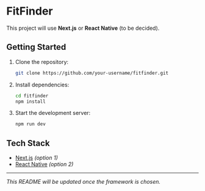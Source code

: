 # FitFinder

This project will use **Next.js** or **React Native** (to be decided).

## Getting Started

1. Clone the repository:
    ```bash
    git clone https://github.com/your-username/fitfinder.git
    ```

2. Install dependencies:
    ```bash
    cd fitfinder
    npm install
    ```

3. Start the development server:
    ```bash
    npm run dev
    ```

## Tech Stack

- [Next.js](https://nextjs.org/) _(option 1)_
- [React Native](https://reactnative.dev/) _(option 2)_

---

_This README will be updated once the framework is chosen._